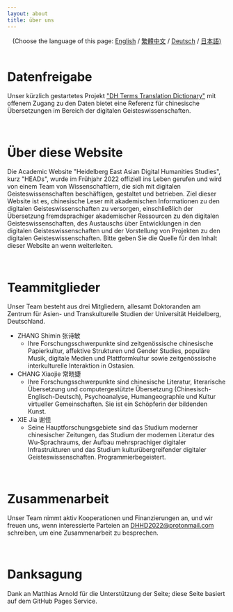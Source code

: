 ```yaml
---
layout: about 
title: über uns 
---
```


<div style="text-align: center">(Choose the language of this page:  <a href="https://dhhd2022.github.io/about/en">English</a> / <a href="https://dhhd2022.github.io/about/zh">繁體中文</a>  / <a href="https://dhhd2022.github.io/about/de">Deutsch</a> / <a href="https://dhhd2022.github.io/about/jp">日本語)</a></div>

   <br/>

# Datenfreigabe

Unser kürzlich gestartetes Projekt ["DH Terms Translation Dictionary"](https://github.com/xiejia1995/DH-terms-translation-wordbook) mit offenem Zugang zu den Daten bietet eine Referenz für chinesische Übersetzungen im Bereich der digitalen Geisteswissenschaften.

<br/>

# Über diese Website
Die Academic Website "Heidelberg East Asian Digital Humanities Studies", kurz "HEADs", wurde im Frühjahr 2022 offiziell ins Leben gerufen und wird von einem Team von Wissenschaftlern, die sich mit digitalen Geisteswissenschaften beschäftigen, gestaltet und betrieben. Ziel dieser Website ist es, chinesische Leser mit akademischen Informationen zu den digitalen Geisteswissenschaften zu versorgen, einschließlich der Übersetzung fremdsprachiger akademischer Ressourcen zu den digitalen Geisteswissenschaften, des Austauschs über Entwicklungen in den digitalen Geisteswissenschaften und der Vorstellung von Projekten zu den digitalen Geisteswissenschaften. Bitte geben Sie die Quelle für den Inhalt dieser Website an wenn weiterleiten.

<br/>

# Teammitglieder

Unser Team besteht aus drei Mitgliedern, allesamt Doktoranden am Zentrum für Asien- und Transkulturelle Studien der Universität Heidelberg, Deutschland.

* ZHANG Shimin 张诗敏  
  * Ihre Forschungsschwerpunkte sind zeitgenössische chinesische Papierkultur, affektive Strukturen und Gender Studies, populäre Musik, digitale Medien und Plattformkultur sowie zeitgenössische interkulturelle Interaktion in Ostasien.
* CHANG Xiaojie 常晓婕  
  * Ihre Forschungsschwerpunkte sind chinesische Literatur, literarische Übersetzung und computergestützte Übersetzung (Chinesisch-Englisch-Deutsch), Psychoanalyse, Humangeographie und Kultur virtueller Gemeinschaften. Sie ist ein Schöpferin der bildenden Kunst.
* XIE Jia 谢佳 
  * Seine Hauptforschungsgebiete sind das Studium moderner chinesischer Zeitungen, das Studium der modernen Literatur des Wu-Sprachraums, der Aufbau mehrsprachiger digitaler Infrastrukturen und das Studium kulturübergreifender digitaler Geisteswissenschaften. Programmierbegeistert.

<br/>

# Zusammenarbeit

Unser Team nimmt aktiv Kooperationen und Finanzierungen an, und wir freuen uns, wenn interessierte Parteien an DHHD2022@protonmail.com schreiben, um eine Zusammenarbeit zu besprechen.

<br/>

# Danksagung
Dank an Matthias Arnold für die Unterstützung der Seite; diese Seite basiert auf dem GitHub Pages Service.



